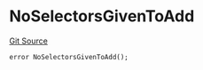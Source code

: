 # NoSelectorsGivenToAdd
[Git Source](https://github.com/thrackle-io/tron/blob/effe36d0b962730eb7c7e200cfcfde3ca3773db8/src/protocol/economic/ruleProcessor/RuleProcessorDiamondLib.sol)


```solidity
error NoSelectorsGivenToAdd();
```

